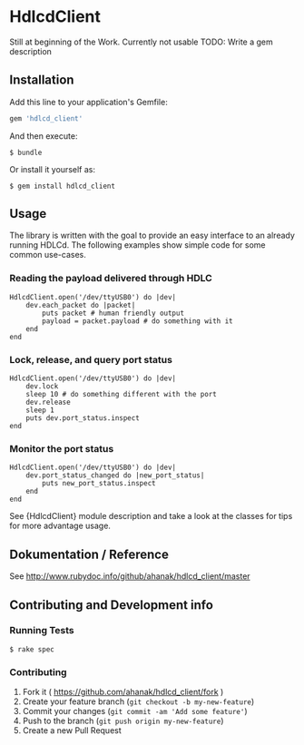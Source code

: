 # HdlcdClient

Still at beginning of the Work. Currently not usable
TODO: Write a gem description

## Installation

Add this line to your application's Gemfile:

```ruby
gem 'hdlcd_client'
```

And then execute:

    $ bundle

Or install it yourself as:

    $ gem install hdlcd_client

## Usage

The library is written with the goal to provide an easy interface to an already running HDLCd.
The following examples show simple code for some common use-cases.

### Reading the payload delivered through HDLC

    HdlcdClient.open('/dev/ttyUSB0') do |dev|
        dev.each_packet do |packet|
            puts packet # human friendly output
            payload = packet.payload # do something with it
        end
    end

### Lock, release, and query port status

    HdlcdClient.open('/dev/ttyUSB0') do |dev|
        dev.lock
        sleep 10 # do something different with the port
        dev.release
        sleep 1
        puts dev.port_status.inspect
    end

### Monitor the port status

    HdlcdClient.open('/dev/ttyUSB0') do |dev|
        dev.port_status_changed do |new_port_status|
            puts new_port_status.inspect
        end
    end


See {HdlcdClient} module description and take a look at the classes for tips for more advantage usage.


## Dokumentation / Reference

See http://www.rubydoc.info/github/ahanak/hdlcd_client/master


## Contributing and Development info

### Running Tests

    $ rake spec

### Contributing

1. Fork it ( https://github.com/ahanak/hdlcd_client/fork )
2. Create your feature branch (`git checkout -b my-new-feature`)
3. Commit your changes (`git commit -am 'Add some feature'`)
4. Push to the branch (`git push origin my-new-feature`)
5. Create a new Pull Request
